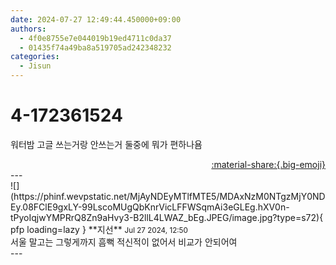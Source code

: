 ```yaml
---
date: 2024-07-27 12:49:44.450000+09:00
authors:
  - 4f0e8755e7e044019b19ed4711c0da37
  - 01435f74a49ba8a519705ad242348232
categories:
  - Jisun
---
```


# 4-172361524

<div class="post-container" markdown="1">
<div class="content-container md-sidebar__scrollwrap" markdown="1">

워터밤 고글 쓰는거랑 안쓰는거 둘중에 뭐가 편하나욤

</div>
</div>

<div style="text-align: right;" markdown="1">
<a href="https://weverse.io/fromis9/fanpost/4-172361524" style="text-align: right;">:material-share:{.big-emoji}</a>
</div>
---

<div class="comments-container md-sidebar__scrollwrap" markdown="1">
<div class="comment" markdown="1">
<div class='id-container' markdown="1">
![](https://phinf.wevpstatic.net/MjAyNDEyMTlfMTE5/MDAxNzM0NTgzMjY0NDEy.08FClE9gxLY-99LscoMUgQbKnrVicLFFWSqmAi3eGLEg.hXV0n-tPyoIqjwYMPRrQ8Zn9aHvy3-B2llL4LWAZ_bEg.JPEG/image.jpg?type=s72){ pfp loading=lazy }
**<span class="artist">지선</span>** <small>Jul 27 2024, 12:50</small><br>
</div>
<div class='comment-body' markdown="1">
서울 말고는 그렇게까지 흠뻑 적신적이 없어서 비교가 안되어여
</div>
</div>
</div>
---
